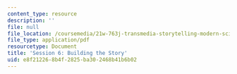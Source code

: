 ```yaml
---
content_type: resource
description: ''
file: null
file_location: /coursemedia/21w-763j-transmedia-storytelling-modern-science-fiction-spring-2014/e8f212268b4f2825ba302468b41b6b02_MIT21W_763JS14_Session_6.pdf
file_type: application/pdf
resourcetype: Document
title: 'Session 6: Building the Story'
uid: e8f21226-8b4f-2825-ba30-2468b41b6b02
---
```

